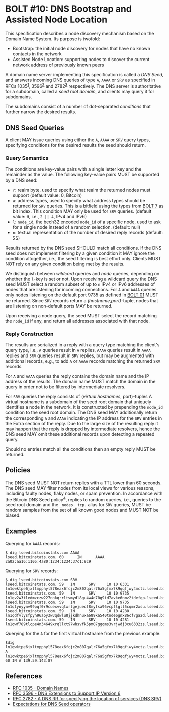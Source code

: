 # BOLT #10: DNS Bootstrap and Assisted Node Location

This specification describes a node discovery mechanism based on the Domain Name System.
Its purpose is twofold:

 - Bootstrap: the initial node discovery for nodes that have no known contacts in the network
 - Assisted Node Location: supporting nodes to discover the current network address of previously known peers

A domain name server implementing this specification is called a _DNS Seed_, and answers incoming DNS queries of type `A`, `AAAA` or `SRV` as specified in RFCs 1035<sup>[1](#ref-1)</sup>, 3596<sup>[2](#ref-2)</sup> and 2782<sup>[3](#ref-3)</sup> respectively.
The DNS server is authoritative for a subdomain, called a _seed root domain_, and clients may query it for subdomains.

The subdomains consist of a number of dot-separated _conditions_ that further narrow the desired results.

## DNS Seed Queries

A client MAY issue queries using either the `A`, `AAAA` or `SRV` query types, specifying conditions for the desired results the seed should return.

### Query Semantics

The conditions are key-value pairs with a single letter key and the remainder as the value.
The following key-value pairs MUST be supported by a DNS seed:

 - `r`: realm byte, used to specify what realm the returned nodes must support (default value: 0, Bitcoin)
 - `a`: address types, used to specify what address types should be returned for `SRV` queries. This is a bitfield using the types from [BOLT 7](07-routing-gossip.md) as bit index. This condition MAY only be used for `SRV` queries. (default value: 6, i.e., `2 || 4`, IPv4 and IPv6)
 - `l`: `node_id`, the bech32 encoded `node_id` of a specific node, used to ask for a single node instead of a random selection. (default: null)
 - `n`: textual representation of the number of desired reply records (default: 25)

Results returned by the DNS seed SHOULD match all conditions.
If the DNS seed does not implement filtering by a given condition it MAY ignore the condition altogether, i.e., the seed filtering is best effort only.
Clients MUST NOT rely on any given condition being met by the results.

We distinguish between _wildcard_ queries and _node_ queries, depending on whether the `l`-key is set or not.
Upon receiving a wildcard query the DNS seed MUST select a random subset of up to `n` IPv4 or IPv6 addresses of nodes that are listening for incoming connections.
For `A` and `AAAA` queries only nodes listening on the default port 9735 as defined in [BOLT 01](01-messaging.md) MUST be returned.
Since `SRV` records return a _(hostname,port)_-tuple, nodes that are listening on non-default ports MAY be returned.

Upon receiving a node query, the seed MUST select the record matching the `node_id` if any, and return all addresses associated with that node.

### Reply Construction

The results are serialized in a reply with a query type matching the client's query type, i.e., `A` queries result in `A` replies, `AAAA` queries result in `AAAA` replies and `SRV` queries result in `SRV` replies, but may be augmented with additional records, e.g., to add `A` or `AAAA` records matching the returned `SRV` records.

For `A` and `AAAA` queries the reply contains the domain name and the IP address of the results.
The domain name MUST match the domain in the query in order not to be filtered by intermediate resolvers.

For `SRV` queries the reply consists of (_virtual hostnames_, port)-tuples
A virtual hostname is a subdomain of the seed root domain that uniquely identifies a node in the network.
It is constructed by prepending the `node_id` condition to the seed root domain.
The DNS seed MAY additionally return the corresponding `A` and `AAAA` indicating the IP address for the `SRV` entries in the Extra section of the reply.
Due to the large size of the resulting reply it may happen that the reply is dropped by intermediate resolvers, hence the DNS seed MAY omit these additional records upon detecting a repeated query.

Should no entries match all the conditions then an empty reply MUST be returned.

## Policies

The DNS seed MUST NOT return replies with a TTL lower than 60 seconds.
The DNS seed MAY filter nodes from its local views for various reasons, including faulty nodes, flaky nodes, or spam prevention.
In accordance with the Bitcoin DNS Seed policy<sup>[4](#ref-4)</sup>, replies to random queries, i.e., queries to the seed root domain and the `_nodes._tcp.` alias for `SRV` queries, MUST be random samples from the set of all known good nodes and MUST NOT be biased.

## Examples

Querying for `AAAA` records:

	$ dig lseed.bitcoinstats.com AAAA
	lseed.bitcoinstats.com. 60      IN      AAAA    2a02:aa16:1105:4a80:1234:1234:37c1:9c9

Querying for `SRV` records:

	$ dig lseed.bitcoinstats.com SRV
	lseed.bitcoinstats.com. 59   IN      SRV     10 10 6331 ln1qwktpe6jxltmpphyl578eax6fcjc2m807qalr76a5gfmx7k9qqfjwy4mctz.lseed.bitcoinstats.com.
	lseed.bitcoinstats.com. 59   IN      SRV     10 10 9735 ln1qv2w3tledmzczw227nnkqrrltvmydl8gu4w4d70g9td7avke6nmz2tdefqp.lseed.bitcoinstats.com.
	lseed.bitcoinstats.com. 59   IN      SRV     10 10 9735 ln1qtynyymv99pqf0r9cuexvvqtxrlgejuecf8myfsa96vcpflgll5cqmr2xsu.lseed.bitcoinstats.com.
	lseed.bitcoinstats.com. 59   IN      SRV     10 10 4280 ln1qdfvlysfpyh96apy3w3qdwlu8jjkdhnuxa689ka540tnde6gnx86cf7ga2d.lseed.bitcoinstats.com.
	lseed.bitcoinstats.com. 59   IN      SRV     10 10 4281 ln1qwf789tlcpe4n34649xrqllxt97whsvfk5pm07ggqms3vrjwdj3cu6332zs.lseed.bitcoinstats.com.

Querying for the `A` for the first virtual hostname from the previous example:

	$dig ln1qwktpe6jxltmpphyl578eax6fcjc2m807qalr76a5gfmx7k9qqfjwy4mctz.lseed.bitcoinstats.com A
	ln1qwktpe6jxltmpphyl578eax6fcjc2m807qalr76a5gfmx7k9qqfjwy4mctz.lseed.bitcoinstats.com. 60 IN A 139.59.143.87

## References
- <a id="ref-1">[RFC 1035 - Domain Names](https://www.ietf.org/rfc/rfc1035.txt)</a>
- <a id="ref-2">[RFC 3596 - DNS Extensions to Support IP Version 6](https://tools.ietf.org/html/rfc3596)</a>
- <a id="ref-3">[RFC 2782 - A DNS RR for specifying the location of services (DNS SRV)](https://www.ietf.org/rfc/rfc2782.txt)</a>
- <a id="ref-4">[Expectations for DNS Seed operators](https://github.com/bitcoin/bitcoin/blob/master/doc/dnsseed-policy.md)</a>
